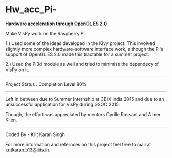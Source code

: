 # Hw_acc_Pi-


<b>Hardware acceleration through OpenGL ES 2.0 </b>

Make VisPy work on the Raspberry Pi:


1.) Used some of the ideas developed in the Kivy project. This involved slightly more complex hardware-software      interface work, although the Pi's support of OpenGL ES 2.0 made this tractable for a summer project.

2.) Used the Pi3d module as well and tried to minimise the dependecy of VisPy on it.
 
-----------------------------

Project Status :  Completion Level 80%

-----------------------------

Left In between due to Summer Internship at CBIX India 2015 and due to an unsuccessful application for VisPy during GSOC 2015. 


Though, the effort was appreciated by mentors Cyrille Rossant and Almer Klien.

----------------------------

Coded By - Krit Karan Singh

For more information and refernces on this project feel free to mail at kritkaran.b13@iiits.in.
 
